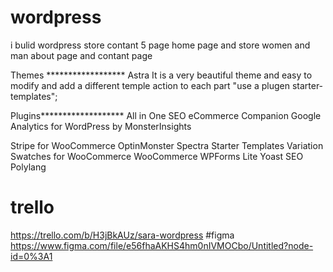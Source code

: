 # wordpress


i bulid wordpress store contant 5 page 
home page and store women and man 
about page and contant page 





Themes ******************
Astra It is a very beautiful theme and easy to modify and add a different temple action to each part "use a plugen starter-templates";



Plugins*******************
All in One SEO
eCommerce Companion
Google Analytics for WordPress by MonsterInsights
	
Stripe for WooCommerce
OptinMonster
Spectra
Starter Templates
Variation Swatches for WooCommerce
WooCommerce
WPForms Lite
Yoast SEO
Polylang


# trello 
https://trello.com/b/H3jBkAUz/sara-wordpress
#figma
https://www.figma.com/file/e56fhaAKHS4hm0nIVMOCbo/Untitled?node-id=0%3A1
